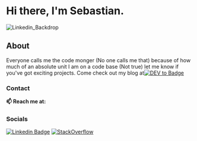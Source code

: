 # Hi there, I'm Sebastian.
![Linkedin_Backdrop](https://user-images.githubusercontent.com/61554248/162631638-260b7672-6d45-49e0-a42b-e997385be58b.png)

## About ##
Everyone calls me the code monger (No one calls me that) because of how much of an absolute unit I am on a code base (Not true) let me know if you've got exciting projects. 
Come check out my blog at[![DEV to Badge](https://img.shields.io/badge/dev.to-0A0A0A?style=for-the-badge&logo=dev.to&logoColor=white
)](https://dev.to/gbudjeakp)


### Contact ###
  **📫 Reach me at:**<br>
### Socials
  [![Linkedin Badge](https://img.shields.io/badge/LinkedIn-0077B5?style=for-the-badge&logo=linkedin&logoColor=white)](https://www.linkedin.com/in/akpevwen-sebastian-gbudje/)
  [![StackOverflow](https://img.shields.io/badge/Stack_Overflow-FE7A16?style=for-the-badge&logo=stack-overflow&logoColor=white)](https://stackoverflow.com/users/13428061/sebastian-gbudje?tab=profile)


